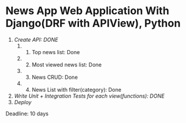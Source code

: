 # News App Web Application With Django(DRF with APIView), Python

1. _Create API: DONE_
   1. 1. Top news list: Done
   1. 2. Most viewed news list: Done
   1. 3. News CRUD: Done
   1. 4. News List with filter(category): Done
2. *Write Unit + Integration Tests for each view(functions): DONE*
3. *Deploy*

Deadline: 10 days
